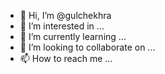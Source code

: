 - 👋 Hi, I’m @gulchekhra
- 👀 I’m interested in ...
- 🌱 I’m currently learning ...
- 💞️ I’m looking to collaborate on ...
- 📫 How to reach me ...

<!---
gulchekhra/gulchekhra is a ✨ special ✨ repository because its `README.md` (this file) appears on your GitHub profile.
You can click the Preview link to take a look at your changes.
--->
